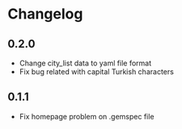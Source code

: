 # Changelog

## 0.2.0
- Change city_list data to yaml file format
- Fix bug related with capital Turkish characters

## 0.1.1
- Fix homepage problem on .gemspec file

